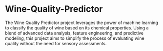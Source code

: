 # Wine-Quality-Predictor
The Wine Quality Predictor project leverages the power of machine learning to classify the quality of wine based on its chemical properties. Using a blend of advanced data analysis, feature engineering, and predictive modeling, this project aims to simplify the process of evaluating wine quality without the need for sensory assessments.
